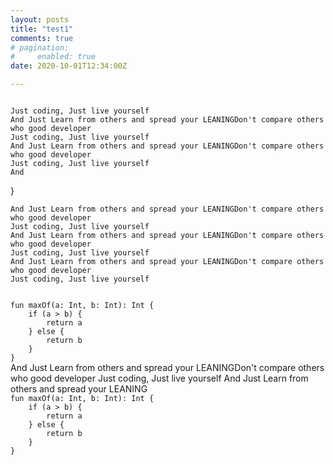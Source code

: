 ```yaml
---
layout: posts
title: "test1"
comments: true
# pagination:
#     enabled: true
date: 2020-10-01T12:34:00Z

---
```

```

Just coding, Just live yourself
And Just Learn from others and spread your LEANINGDon't compare others who good developer
Just coding, Just live yourself
And Just Learn from others and spread your LEANINGDon't compare others who good developer
Just coding, Just live yourself
And
```

}
</code>
~~~
And Just Learn from others and spread your LEANINGDon't compare others who good developer
Just coding, Just live yourself
And Just Learn from others and spread your LEANINGDon't compare others who good developer
Just coding, Just live yourself
And Just Learn from others and spread your LEANINGDon't compare others who good developer
Just coding, Just live yourself
~~~
<code>
fun maxOf(a: Int, b: Int): Int {
    if (a > b) {
        return a
    } else {
        return b
    }
}
</code>
And Just Learn from others and spread your LEANINGDon't compare others who good developer
Just coding, Just live yourself
And Just Learn from others and spread your LEANING
<code>
fun maxOf(a: Int, b: Int): Int {
    if (a > b) {
        return a
    } else {
        return b
    }
}
</code>